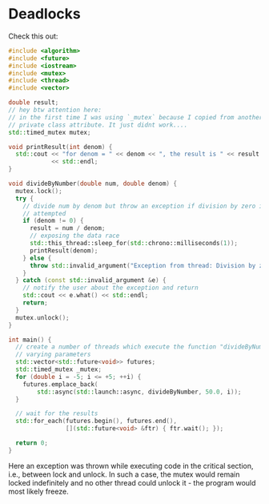 # Deadlocks

Check this out:

```cpp
#include <algorithm>
#include <future>
#include <iostream>
#include <mutex>
#include <thread>
#include <vector>

double result;
// hey btw attention here:
// in the first time I was using `_mutex` because I copied from another
// private class attribute. It just didnt work....
std::timed_mutex mutex;

void printResult(int denom) {
  std::cout << "for denom = " << denom << ", the result is " << result
            << std::endl;
}

void divideByNumber(double num, double denom) {
  mutex.lock();
  try {
    // divide num by denom but throw an exception if division by zero is
    // attempted
    if (denom != 0) {
      result = num / denom;
      // exposing the data race
      std::this_thread::sleep_for(std::chrono::milliseconds(1));
      printResult(denom);
    } else {
      throw std::invalid_argument("Exception from thread: Division by zero!");
    }
  } catch (const std::invalid_argument &e) {
    // notify the user about the exception and return
    std::cout << e.what() << std::endl;
    return;
  }
  mutex.unlock();
}

int main() {
  // create a number of threads which execute the function "divideByNumber" with
  // varying parameters
  std::vector<std::future<void>> futures;
  std::timed_mutex _mutex;
  for (double i = -5; i <= +5; ++i) {
    futures.emplace_back(
        std::async(std::launch::async, divideByNumber, 50.0, i));
  }

  // wait for the results
  std::for_each(futures.begin(), futures.end(),
                [](std::future<void> &ftr) { ftr.wait(); });

  return 0;
}
```

Here an exception was thrown while executing code in the critical section, i.e.,
between lock and unlock. In such a case, the mutex would remain locked
indefinitely and no other thread could unlock it - the program would most
likely freeze.
